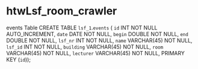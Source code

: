 # htwLsf_room_crawler

events Table
CREATE TABLE `lsf_1`.`events` (
  `id` INT NOT NULL AUTO_INCREMENT,
  `date` DATE NOT NULL,
  `begin` DOUBLE NOT NULL,
  `end` DOUBLE NOT NULL,
  `lsf_nr` INT NOT NULL,
  `name` VARCHAR(45) NOT NULL,
  `lsf_id` INT NOT NULL,
  `building` VARCHAR(45) NOT NULL,
  `room` VARCHAR(45) NOT NULL,
  `lecturer` VARCHAR(45) NOT NULL,
  PRIMARY KEY (`id`));
  
  
  
  